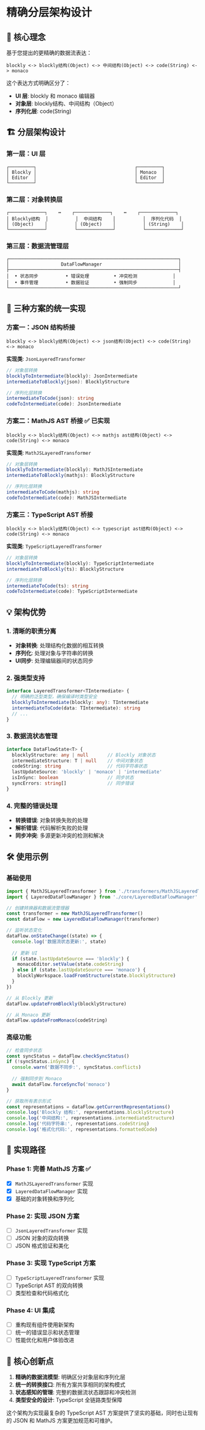# 精确分层架构设计

## 🎯 核心理念

基于您提出的更精确的数据流表达：

```
blockly <-> blockly结构(Object) <-> 中间结构(Object) <-> code(String) <-> monaco
```

这个表达方式明确区分了：
- **UI 层**: blockly 和 monaco 编辑器
- **对象层**: blockly结构、中间结构（Object）
- **序列化层**: code(String)

## 🏗️ 分层架构设计

### 第一层：UI 层
```
┌─────────┐                                    ┌─────────┐
│ Blockly │                                    │ Monaco  │
│ Editor  │                                    │ Editor  │
└─────────┘                                    └─────────┘
```

### 第二层：对象转换层
```
┌─────────────┐    ↔    ┌─────────────┐    ↔    ┌─────────────┐
│ Blockly结构  │          │  中间结构    │          │  序列化代码  │
│ (Object)    │          │ (Object)    │          │ (String)    │
└─────────────┘          └─────────────┘          └─────────────┘
```

### 第三层：数据流管理层
```
┌──────────────────────────────────────────────────────────────┐
│                   DataFlowManager                            │
├──────────────────────────────────────────────────────────────┤
│  • 状态同步          • 错误处理         • 冲突检测             │
│  • 事件管理          • 数据验证         • 强制同步             │
└──────────────────────────────────────────────────────────────┘
```

## 🔄 三种方案的统一实现

### 方案一：JSON 结构桥接
```
blockly <-> blockly结构(Object) <-> json结构(Object) <-> code(String) <-> monaco
```

**实现类**: `JsonLayeredTransformer`
```typescript
// 对象层转换
blocklyToIntermediate(blockly): JsonIntermediate
intermediateToBlockly(json): BlocklyStructure

// 序列化层转换  
intermediateToCode(json): string
codeToIntermediate(code): JsonIntermediate
```

### 方案二：MathJS AST 桥接 ✅ 已实现
```
blockly <-> blockly结构(Object) <-> mathjs ast结构(Object) <-> code(String) <-> monaco
```

**实现类**: `MathJSLayeredTransformer`
```typescript
// 对象层转换
blocklyToIntermediate(blockly): MathJSIntermediate  
intermediateToBlockly(mathjs): BlocklyStructure

// 序列化层转换
intermediateToCode(mathjs): string
codeToIntermediate(code): MathJSIntermediate
```

### 方案三：TypeScript AST 桥接
```
blockly <-> blockly结构(Object) <-> typescript ast结构(Object) <-> code(String) <-> monaco
```

**实现类**: `TypeScriptLayeredTransformer`
```typescript
// 对象层转换
blocklyToIntermediate(blockly): TypeScriptIntermediate
intermediateToBlockly(ts): BlocklyStructure

// 序列化层转换
intermediateToCode(ts): string  
codeToIntermediate(code): TypeScriptIntermediate
```

## 💡 架构优势

### 1. 清晰的职责分离
- **对象转换**: 处理结构化数据的相互转换
- **序列化**: 处理对象与字符串的转换
- **UI同步**: 处理编辑器间的状态同步

### 2. 强类型支持
```typescript
interface LayeredTransformer<TIntermediate> {
  // 明确的泛型类型，确保编译时类型安全
  blocklyToIntermediate(blockly: any): TIntermediate
  intermediateToCode(data: TIntermediate): string
  // ...
}
```

### 3. 数据流状态管理
```typescript
interface DataFlowState<T> {
  blocklyStructure: any | null       // Blockly 对象状态
  intermediateStructure: T | null    // 中间对象状态  
  codeString: string                 // 代码字符串状态
  lastUpdateSource: 'blockly' | 'monaco' | 'intermediate'
  isInSync: boolean                  // 同步状态
  syncErrors: string[]               // 同步错误
}
```

### 4. 完整的错误处理
- **转换错误**: 对象转换失败的处理
- **解析错误**: 代码解析失败的处理  
- **同步冲突**: 多源更新冲突的检测和解决

## 🛠️ 使用示例

### 基础使用
```typescript
import { MathJSLayeredTransformer } from './transformers/MathJSLayeredTransformer'
import { LayeredDataFlowManager } from './core/LayeredDataFlowManager'

// 创建转换器和数据流管理器
const transformer = new MathJSLayeredTransformer()
const dataFlow = new LayeredDataFlowManager(transformer)

// 监听状态变化
dataFlow.onStateChange((state) => {
  console.log('数据流状态更新:', state)
  
  // 更新 UI
  if (state.lastUpdateSource === 'blockly') {
    monacoEditor.setValue(state.codeString)
  } else if (state.lastUpdateSource === 'monaco') {
    blocklyWorkspace.loadFromStructure(state.blocklyStructure)
  }
})

// 从 Blockly 更新
dataFlow.updateFromBlockly(blocklyStructure)

// 从 Monaco 更新  
dataFlow.updateFromMonaco(codeString)
```

### 高级功能
```typescript
// 检查同步状态
const syncStatus = dataFlow.checkSyncStatus()
if (!syncStatus.inSync) {
  console.warn('数据不同步:', syncStatus.conflicts)
  
  // 强制同步到 Monaco
  await dataFlow.forceSyncTo('monaco')
}

// 获取所有表示形式
const representations = dataFlow.getCurrentRepresentations()
console.log('Blockly 结构:', representations.blocklyStructure)
console.log('中间结构:', representations.intermediateStructure)  
console.log('代码字符串:', representations.codeString)
console.log('格式化代码:', representations.formattedCode)
```

## 🎯 实现路径

### Phase 1: 完善 MathJS 方案 ✅
- [x] `MathJSLayeredTransformer` 实现
- [x] `LayeredDataFlowManager` 实现
- [x] 基础的对象转换和序列化

### Phase 2: 实现 JSON 方案
- [ ] `JsonLayeredTransformer` 实现
- [ ] JSON 对象的双向转换
- [ ] JSON 格式验证和美化

### Phase 3: 实现 TypeScript 方案
- [ ] `TypeScriptLayeredTransformer` 实现
- [ ] TypeScript AST 的双向转换
- [ ] 类型检查和代码格式化

### Phase 4: UI 集成
- [ ] 重构现有组件使用新架构
- [ ] 统一的错误显示和状态管理
- [ ] 性能优化和用户体验改进

## 🔬 核心创新点

1. **精确的数据流模型**: 明确区分对象层和序列化层
2. **统一的转换接口**: 所有方案共享相同的架构模式
3. **状态感知的管理**: 完整的数据流状态跟踪和冲突检测
4. **类型安全的设计**: TypeScript 全链路类型保障

这个架构为实现最复杂的 TypeScript AST 方案提供了坚实的基础，同时也让现有的 JSON 和 MathJS 方案更加规范和可维护。
